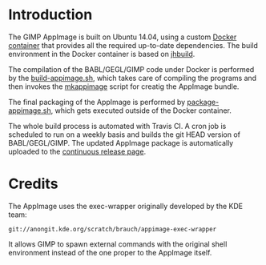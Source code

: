 # Introduction

The GIMP AppImage is built on Ubuntu 14.04, using a custom [Docker container](https://github.com/aferrero2707/docker-trusty-gimp) that provides all the required up-to-date dependencies. The build environment in the Docker container is based on [jhbuild](https://github.com/GNOME/jhbuild).

The compilation of the BABL/GEGL/GIMP code under Docker is performed by the [build-appimage.sh](https://github.com/aferrero2707/gimp-appimage/blob/master/build-appimage.sh), which takes care of compiling the programs and then invokes the [mkappimage](https://github.com/aferrero2707/gimp-appimage/blob/master/mkappimage) script for creatig the AppImage bundle.

The final packaging of the AppImage is performed by [package-appimage.sh](https://github.com/aferrero2707/gimp-appimage/blob/master/package-appimage.sh), which gets executed outside of the Docker container.

The whole build process is automated with Travis CI. A cron job is scheduled to run on a weekly basis and builds the git HEAD version of BABL/GEGL/GIMP. The updated AppImage package is automatically uploaded to the [continuous release page](https://github.com/aferrero2707/gimp-appimage/releases/tag/continuous).

# Credits

The AppImage uses the exec-wrapper originally developed by the KDE team:

    git://anongit.kde.org/scratch/brauch/appimage-exec-wrapper
    
It allows GIMP to spawn external commands with the original shell environment instead of the one proper to the AppImage itself. 
